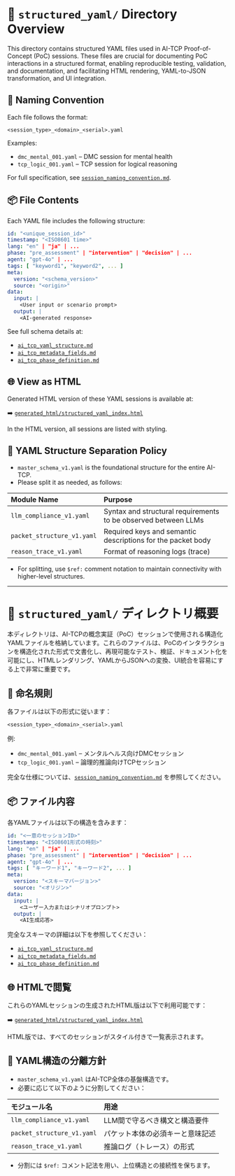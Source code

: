 # 📁 `structured_yaml/` Directory Overview

This directory contains structured YAML files used in AI-TCP Proof-of-Concept (PoC) sessions. These files are crucial for documenting PoC interactions in a structured format, enabling reproducible testing, validation, and documentation, and facilitating HTML rendering, YAML-to-JSON transformation, and UI integration.

## 📐 Naming Convention

Each file follows the format:

```
<session_type>_<domain>_<serial>.yaml
```

Examples:

*   `dmc_mental_001.yaml` – DMC session for mental health
*   `tcp_logic_001.yaml` – TCP session for logical reasoning

For full specification, see [`session_naming_convention.md`](../docs/spec/session_naming_convention.md).

## 📦 File Contents

Each YAML file includes the following structure:

```yaml
id: "<unique_session_id>"
timestamp: "<ISO8601 time>"
lang: "en" | "ja" | ...
phase: "pre_assessment" | "intervention" | "decision" | ...
agent: "gpt-4o" | ...
tags: [ "keyword1", "keyword2", ... ]
meta:
  version: "<schema_version>"
  source: "<origin>"
data:
  input: |
    <User input or scenario prompt>
  output: |
    <AI-generated response>
```

See full schema details at:

*   [`ai_tcp_yaml_structure.md`](../docs/spec/ai_tcp_yaml_structure.md)
*   [`ai_tcp_metadata_fields.md`](../docs/spec/ai_tcp_metadata_fields.md)
*   [`ai_tcp_phase_definition.md`](../docs/spec/ai_tcp_phase_definition.md)

## 🌐 View as HTML

Generated HTML version of these YAML sessions is available at:

➡️ [`generated_html/structured_yaml_index.html`](../generated_html/structured_yaml_index.html)

In the HTML version, all sessions are listed with styling.

## 🔧 YAML Structure Separation Policy

*   `master_schema_v1.yaml` is the foundational structure for the entire AI-TCP.
*   Please split it as needed, as follows:

| Module Name | Purpose |
| :---------- | :------ |
| `llm_compliance_v1.yaml` | Syntax and structural requirements to be observed between LLMs |
| `packet_structure_v1.yaml` | Required keys and semantic descriptions for the packet body |
| `reason_trace_v1.yaml` | Format of reasoning logs (trace) |

*   For splitting, use `$ref:` comment notation to maintain connectivity with higher-level structures.

---

# 📁 `structured_yaml/` ディレクトリ概要

本ディレクトリは、AI-TCPの概念実証（PoC）セッションで使用される構造化YAMLファイルを格納しています。これらのファイルは、PoCのインタラクションを構造化された形式で文書化し、再現可能なテスト、検証、ドキュメント化を可能にし、HTMLレンダリング、YAMLからJSONへの変換、UI統合を容易にする上で非常に重要です。

## 📐 命名規則

各ファイルは以下の形式に従います：

```
<session_type>_<domain>_<serial>.yaml
```

例:

*   `dmc_mental_001.yaml` – メンタルヘルス向けDMCセッション
*   `tcp_logic_001.yaml` – 論理的推論向けTCPセッション

完全な仕様については、[`session_naming_convention.md`](../docs/spec/session_naming_convention.md) を参照してください。

## 📦 ファイル内容

各YAMLファイルは以下の構造を含みます：

```yaml
id: "<一意のセッションID>"
timestamp: "<ISO8601形式の時刻>"
lang: "en" | "ja" | ...
phase: "pre_assessment" | "intervention" | "decision" | ...
agent: "gpt-4o" | ...
tags: [ "キーワード1", "キーワード2", ... ]
meta:
  version: "<スキーマバージョン>"
  source: "<オリジン>"
data:
  input: |
    <ユーザー入力またはシナリオプロンプト>
  output: |
    <AI生成応答>
```

完全なスキーマの詳細は以下を参照してください：

*   [`ai_tcp_yaml_structure.md`](../docs/spec/ai_tcp_yaml_structure.md)
*   [`ai_tcp_metadata_fields.md`](../docs/spec/ai_tcp_metadata_fields.md)
*   [`ai_tcp_phase_definition.md`](../docs/spec/ai_tcp_phase_definition.md)

## 🌐 HTMLで閲覧

これらのYAMLセッションの生成されたHTML版は以下で利用可能です：

➡️ [`generated_html/structured_yaml_index.html`](../generated_html/structured_yaml_index.html)

HTML版では、すべてのセッションがスタイル付きで一覧表示されます。

## 🔧 YAML構造の分離方針

*   `master_schema_v1.yaml` はAI-TCP全体の基盤構造です。
*   必要に応じて以下のように分割してください：

| モジュール名 | 用途 |
| :----------- | :--- |
| `llm_compliance_v1.yaml` | LLM間で守るべき構文と構造要件 |
| `packet_structure_v1.yaml` | パケット本体の必須キーと意味記述 |
| `reason_trace_v1.yaml` | 推論ログ（トレース）の形式 |

*   分割には `$ref:` コメント記法を用い、上位構造との接続性を保ちます。